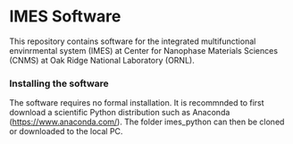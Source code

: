 # IMES Software

This repository contains software for the integrated multifunctional envinrmental system (IMES) at Center for Nanophase Materials Sciences (CNMS) at Oak Ridge National Laboratory (ORNL).

### Installing the software

The software requires no formal installation. It is recommnded to first download a scientific Python distribution such as Anaconda (https://www.anaconda.com/). The folder imes_python can then be cloned or downloaded to the local PC.
